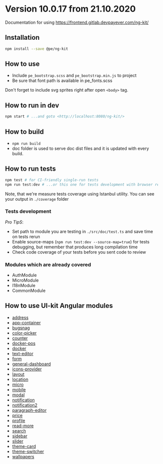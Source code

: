 # Version 10.0.17 from 21.10.2020

Documentation for using https://frontend.gitlab.devpayever.com/ng-kit/

## Installation

```sh
npm install --save @pe/ng-kit
```

## How to use

* Include `pe_bootstrap.scss` and `pe_bootstrap.min.js` to project
* Be sure that font path is available in pe_fonts.scss

Don't forget to include svg sprites right after open `<body>` tag.

## How to run in dev

```sh
npm start # ...and goto <http://localhost:8080/ng-kit/>
```

## How to build

* `npm run build`
* doc folder is used to serve doc dist files and it is updated with every build.

## How to run tests

```sh
npm test # for CI-friendly single-run tests
npm run test:dev # ...or this one for tests development with browser reports and file changes watching
```

Note, that we're measure tests coverage using Istanbul utility. You can see your output in `./coverage` folder

### Tests development

_Pro TipS_:

* Set path to module you are testing in `./src/doc/test.ts` and save time on tests rerun
* Enable source-maps (`npm run test:dev --source-map=true`) for tests debugging, but remember that produces long compilation time
* Check code coverage of your tests before you sent code to review

### Modules which are already covered

* AuthModule
* MicroModule
* I18nModule
* CommonModule

## How to use UI-kit Angular modules

* [address](modules/address/README.md)
* [app-container](modules/app-container/README.md)
* [bugsnag](modules/bugsnag/README.md)
* [color-picker](modules/color-picker/README.md)
* [counter](modules/counter/README.md)
* [docker-pos](modules/docker-pos/README.md)
* [docker](modules/docker/README.md)
* [text-editor](modules/text-editor/README.md)
* [form](modules/form/README.md)
* [general-dashboard](modules/general-dashboard/README.md)
* [icons-provider](modules/icons-provider/README.md)
* [layout](modules/layout/README.md)
* [location](modules/location/README.md)
* [micro](modules/micro/README.md)
* [mobile](modules/mobile/README.md)
* [modal](modules/modal/README.md)
* [notification](modules/notification/README.md)
* [notification2](modules/notification2/README.md)
* [paragraph-editor](modules/paragraph-editor/README.md)
* [price](modules/price/README.md)
* [profile](modules/profile/README.md)
* [read-more](modules/read-more/README.md)
* [search](modules/search/README.md)
* [sidebar](modules/sidebar/README.md)
* [slider](modules/slider/README.md)
* [theme-card](modules/theme-card/README.md)
* [theme-switcher](modules/theme-switcher/README.md)
* [wallpapers](modules/wallpapers/README.md)

